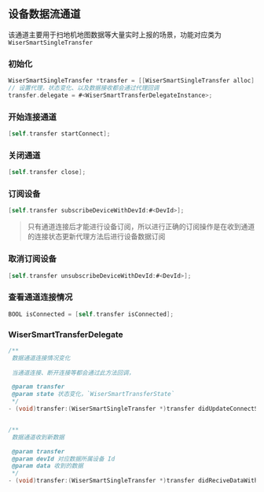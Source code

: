 ## 设备数据流通道

该通道主要用于扫地机地图数据等大量实时上报的场景，功能对应类为 `WiserSmartSingleTransfer`



### 初始化

```objective-c
WiserSmartSingleTransfer *transfer = [[WiserSmartSingleTransfer alloc] init];
// 设置代理，状态变化、以及数据接收都会通过代理回调
transfer.delegate = #<WiserSmartTransferDelegateInstance>;
```



### 开始连接通道

```objective-c
[self.transfer startConnect];
```



### 关闭通道

```objective-c
[self.transfer close];
```



### 订阅设备

```objective-c
[self.transfer subscribeDeviceWithDevId:#<DevId>];
```

> 只有通道连接后才能进行设备订阅，所以进行正确的订阅操作是在收到通道的连接状态更新代理方法后进行设备数据订阅



###  取消订阅设备

```objective-c
[self.transfer unsubscribeDeviceWithDevId:#<DevId>];
```



### 查看通道连接情况

```objective-c
BOOL isConnected = [self.transfer isConnected];
```



### WiserSmartTransferDelegate 

```objective-c
/**
 数据通道连接情况变化
 
 当通道连接、断开连接等都会通过此方法回调，

 @param transfer
 @param state 状态变化，`WiserSmartTransferState`
 */
- (void)transfer:(WiserSmartSingleTransfer *)transfer didUpdateConnectState:(WiserSmartTransferState)state;


/**
 数据通道收到新数据

 @param transfer
 @param devId 对应数据所属设备 Id
 @param data 收到的数据
 */
- (void)transfer:(WiserSmartSingleTransfer *)transfer didReciveDataWithDevId:(NSString *)devId data:(NSData *)data;
```

